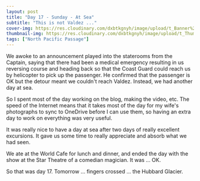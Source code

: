 ```yaml
---
layout: post
title: "Day 17 - Sunday - At Sea"
subtitle: "This is not Valdez ..."
cover-img: https://res.cloudinary.com/dxbtkgnyh/image/upload/t_Banner%2016:9/v1684196053/2023-viking-north-pacific-passage/Screenshot_2023-05-16_003902_clce7y_ied6mg.png
thumbnail-img: https://res.cloudinary.com/dxbtkgnyh/image/upload/t_Thumbnail/v1684196053/2023-viking-north-pacific-passage/Screenshot_2023-05-16_003902_clce7y_ied6mg.png
tags: ["North Pacific Passage"]
---
```


We awoke to an announcement played into the staterooms from the Captain, saying that there had been a medical emergency resulting in us reversing course and heading back so that the Coast Guard could reach us by helicopter to pick up the passenger. He confirmed that the passenger is OK but the detour meant we couldn't reach Valdez. Instead, we had another day at sea.

So I spent most of the day working on the blog, making the video, etc. The speed of the Internet means that it takes most of the day for my wife's photographs to sync to OneDrive before I can use them, so having an extra day to work on everything was very useful.

It was really nice to have a day at sea after two days of really excellent excursions. It gave us some time to really appreciate and absorb what we had seen.

We ate at the World Cafe for lunch and dinner, and ended the day with the show at the Star Theatre of a comedian magician. It was ... OK.

So that was day 17. Tomorrow ... fingers crossed ... the Hubbard Glacier.
